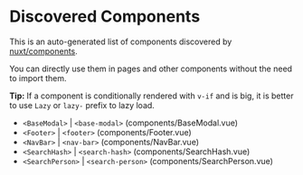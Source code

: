 # Discovered Components

This is an auto-generated list of components discovered by [nuxt/components](https://github.com/nuxt/components).

You can directly use them in pages and other components without the need to import them.

**Tip:** If a component is conditionally rendered with `v-if` and is big, it is better to use `Lazy` or `lazy-` prefix to lazy load.

- `<BaseModal>` | `<base-modal>` (components/BaseModal.vue)
- `<Footer>` | `<footer>` (components/Footer.vue)
- `<NavBar>` | `<nav-bar>` (components/NavBar.vue)
- `<SearchHash>` | `<search-hash>` (components/SearchHash.vue)
- `<SearchPerson>` | `<search-person>` (components/SearchPerson.vue)
